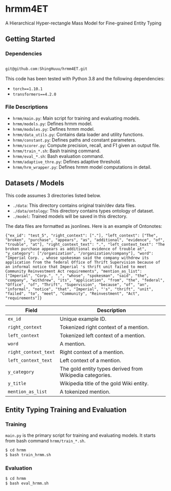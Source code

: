# hrmm4ET

A Hierarchical Hyper-rectangle Mass Model for Fine-grained Entity Typing


## Getting Started 

### Dependencies

```bash

git@github.com:ShingHuuu/hrmm4ET.git

```

This code has been tested with Python 3.8 and the following dependencies:

- `torch==1.10.1` 
- `transformers==4.2.0`


### File Descriptions

- `hrmm/main.py`: Main script for training and evaluating models.
- `hrmm/models.py`: Defines hrmm model.
- `hrmm/modules.py`: Defines hrmm model.
- `hrmm/data_utils.py`: Contains data loader and utility functions.
- `hrmm/constant.py`: Defines paths and constant parameters.
- `hrmm/scorer.py`: Compute precision, recall, and F1 given an output file.
- `hrmm/train_*.sh`: Bash training command.
- `hrmm/eval_*.sh`: Bash evaluation command.
- `hrmm/adaptive_thre.py`: Defines adaptive threshold.
- `hrmm/hrm_wrapper.py`: Defines hrmm model computations in detail.

## Datasets / Models

This code assumes 3 directories listed below.
- `./data`: This directory contains original train/dev data files.
- `./data/ontology`: This directory contains types ontology of dataset. 
- `./model`: Trained models will be saved in this directory. 


The data files are formatted as jsonlines. Here is an example of Ontonotes:
```
{"ex_id": "test_5", "right_context": ["."], "left_context": ["The", "broken", "purchase", "appears", "as", "additional", "evidence", "of", "trouble", "at"], "right_context_text": ".", "left_context_text": "The broken purchase appears as additional evidence of trouble at", "y_category": ["/organization", "/organization/company"], "word": "Imperial Corp. , whose spokesman said the company withdrew its application from the federal Office of Thrift Supervision because of an informal notice that Imperial 's thrift unit failed to meet Community Reinvestment Act requirements", "mention_as_list": ["Imperial", "Corp.", ",", "whose", "spokesman", "said", "the", "company", "withdrew", "its", "application", "from", "the", "federal", "Office", "of", "Thrift", "Supervision", "because", "of", "an", "informal", "notice", "that", "Imperial", "'s", "thrift", "unit", "failed", "to", "meet", "Community", "Reinvestment", "Act", "requirements"]}

```

| Field                     | Description                                                                              |
|---------------------------|------------------------------------------------------------------------------------------|
| `ex_id`                   | Unique example ID.                                                                       |
| `right_context`           | Tokenized right context of a mention.                                                    |
| `left_context`            | Tokenized left context of a mention.                                                     |
| `word`                    | A mention.                                                                               |
| `right_context_text`      | Right context of a mention.                                                              |
| `left_context_text`       | Left context of a mention.                                                               |
| `y_category`              | The gold entity types derived from Wikipedia categories.                                 |
| `y_title`                 | Wikipedia title of the gold Wiki entity.                                                 |
| `mention_as_list`         | A tokenized mention.                                                                     |


## Entity Typing Training and Evaluation

### Training

`main.py` is the primary script for training and evaluating models. It starts from bash command `hrmm/train_*.sh`.

```bash
$ cd hrmm
$ bash train_hrmm.sh
```

### Evaluation

```bash
$ cd hrmm
$ bash eval_hrmm.sh
```
